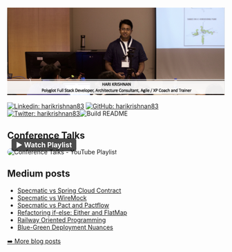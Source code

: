 <p><img src="https://github.com/harikrishnan83/harikrishnan83/blob/master/profile_banner.png" alt="Banner"></p>
<p><a href="https://www.linkedin.com/in/harikrishnan83/"><img src="https://img.shields.io/badge/-harikrishnan83-blue?style=flat-square&amp;logo=Linkedin&amp;logoColor=white&amp;link=https://www.linkedin.com/in/harikrishnan83/" alt="Linkedin: harikrishnan83"></a> <a href="https://github.com/harikrishnan83"><img src="https://img.shields.io/github/followers/harikrishnan83?label=follow&amp;style=social" alt="GitHub: harikrishnan83"></a> <a href="https://twitter.com/harikrishnan83"><img src="https://img.shields.io/twitter/follow/harikrishnan83?style=social" alt="Twitter: harikrishnan83"></a><img src="https://github.com/harikrishnan83/harikrishnan83/workflows/Build%20README/badge.svg" alt="Build README"></p>
<h2>Conference Talks</h2>
<a href="https://www.youtube.com/playlist?list=PLCvxeE-sz-sfub41wG1tQwRSR2rejWDmO" target="_blank" rel="noopener noreferrer" style="text-decoration: none; position: relative; display: inline-block;">
    <img src="https://img.youtube.com/vi/mUjY4uqY-uQ/0.jpg" alt="Conference Talks - YouTube Playlist" width="480" style="border-radius: 10px;">
    <div style="position: absolute; bottom: 10px; left: 10px; background: rgba(0, 0, 0, 0.7); color: white; padding: 5px 10px; font-size: 16px; font-weight: bold; border-radius: 5px;">
        ▶ Watch Playlist
    </div>
</a>
<h2>Medium posts</h2>
  <ul>
    <li><a href=https://medium.com/@harikrishnan/specmatic-vs-spring-cloud-contract-3d62f66a6551?source=rss-7af1235c6353------2>Specmatic vs Spring Cloud Contract</a></li><li><a href=https://medium.com/polarizertech/specmatic-vs-wiremock-bff74c68498f?source=rss-7af1235c6353------2>Specmatic vs WireMock</a></li><li><a href=https://medium.com/polarizertech/specmatic-vs-pact-io-and-pactflow-io-572c7cc22212?source=rss-7af1235c6353------2>Specmatic vs Pact and Pactflow</a></li><li><a href=https://medium.com/polarizertech/refactoring-if-else-either-and-flatmap-4f1ca9076664?source=rss-7af1235c6353------2>Refactoring if-else: Either and FlatMap</a></li><li><a href=https://medium.com/polarizertech/railway-oriented-programming-dd74dbf0dfae?source=rss-7af1235c6353------2>Railway Oriented Programming</a></li><li><a href=https://medium.com/polarizertech/blue-green-deployment-nuances-38cf52318814?source=rss-7af1235c6353------2>Blue-Green Deployment Nuances</a></li>
  </ul>
<p><a href="https://medium.com/polarizertech">➡️ More blog posts</a></p>
